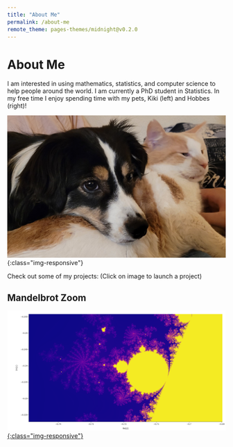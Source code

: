 ```yaml
---
title: "About Me"
permalink: /about-me
remote_theme: pages-themes/midnight@v0.2.0
---
```

# About Me
I am interested in using mathematics, statistics, and computer science to help people around the world. I am currently a PhD student in Statistics. In my free time I enjoy spending time with my pets, Kiki (left) and Hobbes (right)!

![The-kiddos](20230217_004900.jpg){:class="img-responsive"}

Check out some of my projects: (Click on image to launch a project)

## Mandelbrot Zoom
[![mandelbrot](mandelbrot_thumbnail_2.png){:class="img-responsive"}](https://mandelbrot.onrender.com/)
